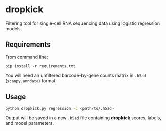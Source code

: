 # dropkick
Filtering tool for single-cell RNA sequencing data using logistic regression models.

## Requirements
From command line:  
```
pip install -r requirements.txt
```

You will need an unfiltered barcode-by-gene counts matrix in `.h5ad` (`scanpy.anndata`) format.

## Usage
```bash
python dropkick.py regression -c <path/to/.h5ad>
```

Output will be saved in a new `.h5ad` file containing __dropkick__ scores, labels, and model parameters.